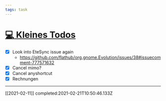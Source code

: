 ```yaml
---
tags: task
---
```

# [:computer: Kleines Todos](#DONE:5.960464477539062e-7)
- [x] Look into EteSync issue again
	- https://github.com/flathub/org.gnome.Evolution/issues/38#issuecomment-777571632
- [x] Cancel mimo? 
- [x] Cancel anyshortcut
- [x] Rechnungen
---
[[2021-02-11]] completed:2021-02-21T10:50:46.133Z
